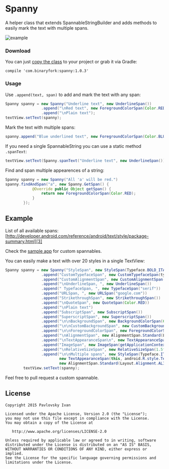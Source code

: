 # Spanny
A helper class that extends SpannableStringBuilder and adds methods to easily mark the text with multiple spans.

![example](http://i.imgur.com/NPnl0yy.png?1)

### Download
You can just [copy the class][1] to your project or grab it via Gradle:
```
compile 'com.binaryfork:spanny:1.0.3'
```

### Usage
Use `.append(text, span)` to add and mark the text with any span:
```java
Spanny spanny = new Spanny("Underline text", new UnderlineSpan())
                .append("\nRed text", new ForegroundColorSpan(Color.RED))
                .append("\nPlain text");
textView.setText(spanny);
```
Mark the text with multiple spans: 
```java
spanny.append("Blue underlined text", new ForegroundColorSpan(Color.BLUE), new UnderlineSpan());
```
If you need a single SpannableString you can use a static method `.spanText`:
```java
textView.setText(Spanny.spanText("Underline text", new UnderlineSpan()));
```
Find and span multiple appearences of a string:
```java
Spanny spanny = new Spanny("All 'a' will be red.")
spanny.findAndSpan("a", new Spanny.GetSpan() {
            @Override public Object getSpan() {
                return new ForegroundColorSpan(Color.RED);
            }
        });
```
 
Example
--------
List of all available spans: [http://developer.android.com/reference/android/text/style/package-summary.html][3]

Check the [sample app][2] for custom spannables.

You can easily make a text with over 20 styles in a single TextView:

```java
Spanny spanny = new Spanny("StyleSpan", new StyleSpan(Typeface.BOLD_ITALIC))
                .append("CustomTypefaceSpan", new CustomTypefaceSpan(typeface))
                .append("CustomAlignmentSpan", new CustomAlignmentSpan(CustomAlignmentSpan.RIGHT_TOP))
                .append("\nUnderlineSpan, ", new UnderlineSpan())
                .append(" TypefaceSpan, ", new TypefaceSpan("serif"))
                .append("URLSpan, ", new URLSpan("google.com"))
                .append("StrikethroughSpan", new StrikethroughSpan())
                .append("\nQuoteSpan", new QuoteSpan(Color.RED))
                .append("\nPlain text")
                .append("SubscriptSpan", new SubscriptSpan())
                .append("SuperscriptSpan", new SuperscriptSpan())
                .append("\n\nBackgroundSpan", new BackgroundColorSpan(Color.LTGRAY))
                .append("\n\nCustomBackgroundSpan", new CustomBackgroundSpan(Color.DKGRAY, dp(16)))
                .append("\n\nForegroundColorSpan", new ForegroundColorSpan(Color.LTGRAY))
                .append("\nAlignmentSpan", new AlignmentSpan.Standard(Layout.Alignment.ALIGN_CENTER))
                .append("\nTextAppearanceSpan\n", new TextAppearanceSpan(this, android.R.style.TextAppearance_Medium))
                .append("ImageSpan", new ImageSpan(getApplicationContext(), R.mipmap.ic_launcher))
                .append("\nRelativeSizeSpan", new RelativeSizeSpan(1.5f))
                .append("\n\nMultiple spans", new StyleSpan(Typeface.ITALIC), new UnderlineSpan(),
                        new TextAppearanceSpan(this, android.R.style.TextAppearance_Large),
                        new AlignmentSpan.Standard(Layout.Alignment.ALIGN_CENTER), new BackgroundColorSpan(Color.LTGRAY));
        textView.setText(spanny);
```

Feel free to pull request a custom spannable.

License
--------

    Copyright 2015 Pavlovsky Ivan

    Licensed under the Apache License, Version 2.0 (the "License");
    you may not use this file except in compliance with the License.
    You may obtain a copy of the License at

       http://www.apache.org/licenses/LICENSE-2.0

    Unless required by applicable law or agreed to in writing, software
    distributed under the License is distributed on an "AS IS" BASIS,
    WITHOUT WARRANTIES OR CONDITIONS OF ANY KIND, either express or implied.
    See the License for the specific language governing permissions and
    limitations under the License.

 [1]: https://github.com/binaryfork/Spanny/blob/master/spanny/src/main/java/com/binaryfork/spanny/Spanny.java
 [2]: https://github.com/binaryfork/Spanny/blob/master/app/src/main/java/com/binaryfork/spannysample/
 [3]: http://developer.android.com/reference/android/text/style/package-summary.html
